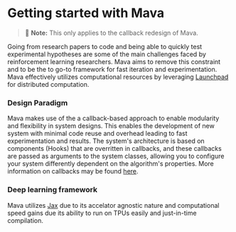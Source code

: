 # Getting started with Mava

> 🚧 **Note:** This only applies to the callback redesign of Mava.

Going from research papers to code and being able to quickly test experimental hypotheses are some of the main challenges faced by reinforcement learning researchers. Mava aims to remove this constraint and to be the to go-to framework for fast iteration and experimentation. Mava effectively utilizes computational resources by leveraging [Launchpad](https://github.com/deepmind/launchpad) for distributed computation.

### Design Paradigm

Mava makes use of the a callback-based approach to enable modularity and flexibility in system designs. This enables the development of new system with minimal code reuse and overhead leading to fast experimentation and results. The system's architecture is based on components (Hooks) that are overritten in callbacks, and these callbacks are passed as arguments to the system classes, allowing you to configure your system differently dependent on the algorithm's properties. More information on callbacks may be found [here](https://google.com).

### Deep learning framework

Mava utilizes [Jax](https://github.com/google/jax) due to its accelator agnostic nature and computational speed gains due its ability to run on TPUs easily and just-in-time compilation.
